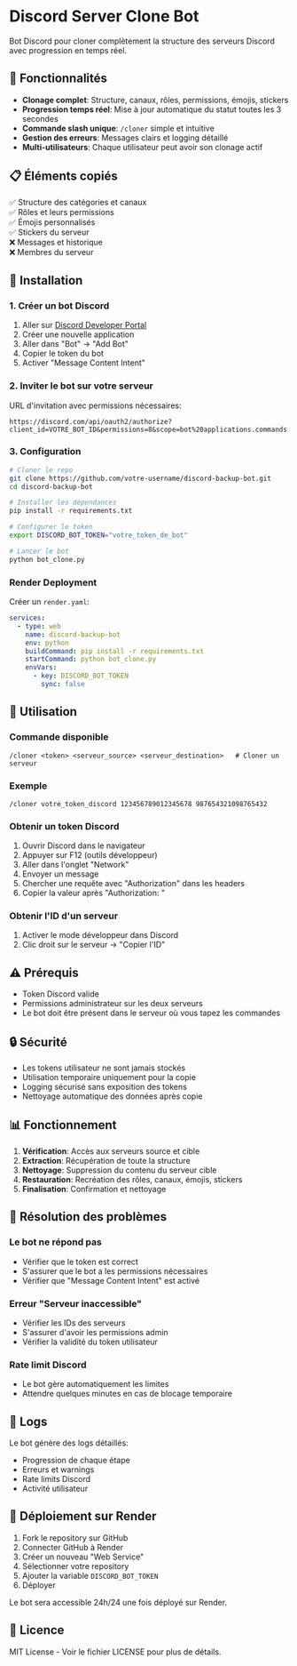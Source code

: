 # Discord Server Clone Bot

Bot Discord pour cloner complètement la structure des serveurs Discord avec progression en temps réel.

## 🚀 Fonctionnalités

- **Clonage complet**: Structure, canaux, rôles, permissions, émojis, stickers
- **Progression temps réel**: Mise à jour automatique du statut toutes les 3 secondes
- **Commande slash unique**: `/cloner` simple et intuitive
- **Gestion des erreurs**: Messages clairs et logging détaillé
- **Multi-utilisateurs**: Chaque utilisateur peut avoir son clonage actif

## 📋 Éléments copiés

✅ Structure des catégories et canaux  
✅ Rôles et leurs permissions  
✅ Émojis personnalisés  
✅ Stickers du serveur  
❌ Messages et historique  
❌ Membres du serveur  

## 🔧 Installation

### 1. Créer un bot Discord

1. Aller sur [Discord Developer Portal](https://discord.com/developers/applications)
2. Créer une nouvelle application
3. Aller dans "Bot" → "Add Bot"
4. Copier le token du bot
5. Activer "Message Content Intent"

### 2. Inviter le bot sur votre serveur

URL d'invitation avec permissions nécessaires:
```
https://discord.com/api/oauth2/authorize?client_id=VOTRE_BOT_ID&permissions=8&scope=bot%20applications.commands
```

### 3. Configuration

```bash
# Cloner le repo
git clone https://github.com/votre-username/discord-backup-bot.git
cd discord-backup-bot

# Installer les dépendances
pip install -r requirements.txt

# Configurer le token
export DISCORD_BOT_TOKEN="votre_token_de_bot"

# Lancer le bot
python bot_clone.py
```

### Render Deployment

Créer un `render.yaml`:

```yaml
services:
  - type: web
    name: discord-backup-bot
    env: python
    buildCommand: pip install -r requirements.txt
    startCommand: python bot_clone.py
    envVars:
      - key: DISCORD_BOT_TOKEN
        sync: false
```

## 📖 Utilisation

### Commande disponible

```
/cloner <token> <serveur_source> <serveur_destination>   # Cloner un serveur
```

### Exemple

```
/cloner votre_token_discord 123456789012345678 987654321098765432
```

### Obtenir un token Discord

1. Ouvrir Discord dans le navigateur
2. Appuyer sur F12 (outils développeur)
3. Aller dans l'onglet "Network"
4. Envoyer un message
5. Chercher une requête avec "Authorization" dans les headers
6. Copier la valeur après "Authorization: "

### Obtenir l'ID d'un serveur

1. Activer le mode développeur dans Discord
2. Clic droit sur le serveur → "Copier l'ID"

## ⚠️ Prérequis

- Token Discord valide
- Permissions administrateur sur les deux serveurs
- Le bot doit être présent dans le serveur où vous tapez les commandes

## 🔒 Sécurité

- Les tokens utilisateur ne sont jamais stockés
- Utilisation temporaire uniquement pour la copie
- Logging sécurisé sans exposition des tokens
- Nettoyage automatique des données après copie

## 📊 Fonctionnement

1. **Vérification**: Accès aux serveurs source et cible
2. **Extraction**: Récupération de toute la structure
3. **Nettoyage**: Suppression du contenu du serveur cible
4. **Restauration**: Recréation des rôles, canaux, émojis, stickers
5. **Finalisation**: Confirmation et nettoyage

## 🐛 Résolution des problèmes

### Le bot ne répond pas
- Vérifier que le token est correct
- S'assurer que le bot a les permissions nécessaires
- Vérifier que "Message Content Intent" est activé

### Erreur "Serveur inaccessible"
- Vérifier les IDs des serveurs
- S'assurer d'avoir les permissions admin
- Vérifier la validité du token utilisateur

### Rate limit Discord
- Le bot gère automatiquement les limites
- Attendre quelques minutes en cas de blocage temporaire

## 📝 Logs

Le bot génère des logs détaillés:
- Progression de chaque étape
- Erreurs et warnings
- Rate limits Discord
- Activité utilisateur

## 🚀 Déploiement sur Render

1. Fork le repository sur GitHub
2. Connecter GitHub à Render
3. Créer un nouveau "Web Service"
4. Sélectionner votre repository
5. Ajouter la variable `DISCORD_BOT_TOKEN`
6. Déployer

Le bot sera accessible 24h/24 une fois déployé sur Render.

## 📄 Licence

MIT License - Voir le fichier LICENSE pour plus de détails.